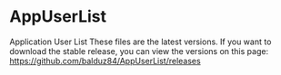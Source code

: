 # AppUserList
Application User List
These files are the latest versions.
If you want to download the stable release, you can view the versions on this page: https://github.com/balduz84/AppUserList/releases
